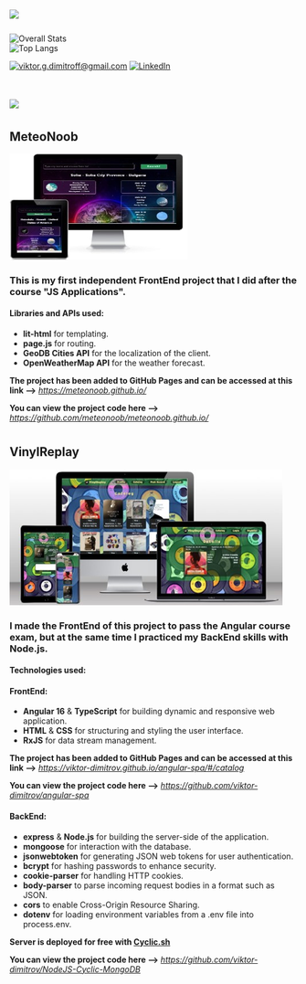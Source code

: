 

<h1>
  <a href="https://git.io/typing-svg">
    <img src="https://readme-typing-svg.herokuapp.com?font=monospace+Code&size=40&pause=700&color=5fc397&width=445&height=63&lines=Hi+There!;I'm+Viktor+Dimitrov">
  </a>
</h1>

![Overall Stats](https://github-readme-stats.vercel.app/api?username=viktor-dimitrov&count_private=true&show_icons=false&hide=contribs&theme=vue)  
![Top Langs](https://github-readme-stats.vercel.app/api/top-langs/?username=viktor-dimitrov&layout=compact&theme=vue)

 <a href="mailto:viktor.g.dimitroff@gmail.com">![viktor.g.dimitroff@gmail.com](https://img.shields.io/badge/Gmail-D14836?style=for-the-badge&logo=gmail&logoColor=white)</a>  <a href="https://www.linkedin.com/in/viktor-g-dimitrov/">![LinkedIn](https://img.shields.io/badge/LinkedIn-0077B5?style=for-the-badge&logo=linkedin&logoColor=white)</a>  




 <h1>
  <a href="https://git.io/typing-svg">
    <img src="https://readme-typing-svg.herokuapp.com?font=monospace+Code&size=40&pause=100&color=5fc397&width=445&height=63&lines=My+Projects...">
  </a>
</h1>

 ## MeteoNoob

 ![meteonoob](https://github.com/viktor-dimitrov/viktor-dimitrov/blob/main/images/meteonoob_1.jpg?raw=true)

### This is my first independent FrontEnd project that I did after the course "JS Applications".
#### Libraries and APIs used:
- **lit-html** for templating.
- **page.js** for routing.
- **GeoDB Cities API** for the localization of the client.
- **OpenWeatherMap API** for the weather forecast.

**The project has been added to GitHub Pages and can be accessed at this link -->**  *https://meteonoob.github.io/*

**You can view the project code here -->**  *https://github.com/meteonoob/meteonoob.github.io/*
#

## VinylReplay

![vinylreplay](https://github.com/viktor-dimitrov/viktor-dimitrov/blob/main/images/vinylreplay_1.jpg?raw=true)

### I made the FrontEnd of this project to pass the **Angular** course exam, but at the same time I practiced my BackEnd skills with Node.js.
#### Technologies used:

#### FrontEnd: 
  - **Angular 16** & **TypeScript**  for building dynamic and responsive web application.
  - **HTML** & **CSS**  for structuring and styling the user interface.
  - **RxJS** for data stream management.

  **The project has been added to GitHub Pages and can be accessed at this link -->** *https://viktor-dimitrov.github.io/angular-spa/#/catalog*

  **You can view the project code here -->** *https://github.com/viktor-dimitrov/angular-spa*

#### BackEnd: 
  - **express** & **Node.js** for building the server-side of the application.
  - **mongoose** for interaction with the database.
  - **jsonwebtoken** for generating JSON web tokens for user authentication.
  - **bcrypt** for hashing passwords to enhance security.
  - **cookie-parser** for handling HTTP cookies.
  - **body-parser**  to parse incoming request bodies in a format such as JSON.
  - **cors** to enable Cross-Origin Resource Sharing.
  - **dotenv** for loading environment variables from a .env file into process.env.

  **Server is deployed for free with [Cyclic.sh](https://www.cyclic.sh/)**

  **You can view the project code here -->** *https://github.com/viktor-dimitrov/NodeJS-Cyclic-MongoDB*







 




















